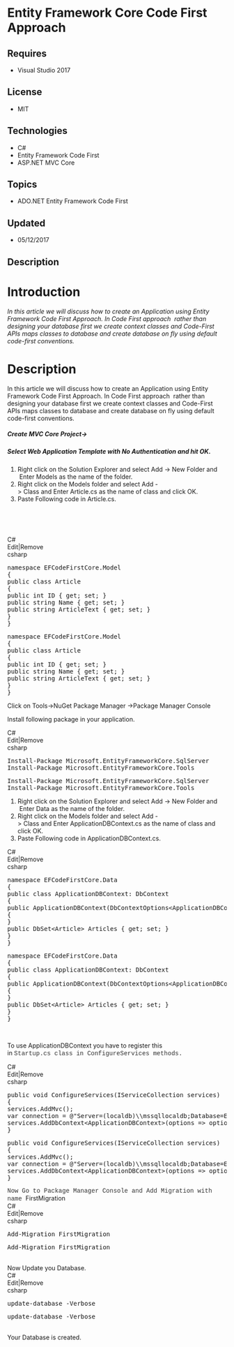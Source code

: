 # Entity Framework Core Code  First Approach
## Requires
- Visual Studio 2017
## License
- MIT
## Technologies
- C#
- Entity Framework Code First
- ASP.NET MVC Core
## Topics
- ADO.NET Entity Framework Code First
## Updated
- 05/12/2017
## Description

<h1>Introduction</h1>
<p><em><span>In this article we will discuss how to create an Application using Entity Framework Code First Approach. In Code First approach&nbsp;</span><span>&nbsp;</span><span>rather than designing your database first we create context classes and Code-First
 APIs maps classes to database and</span><span>&nbsp;create database on fly&nbsp;</span><span>using default code-first conventions.</span><br>
</em></p>
<h1>Description</h1>
<p class="firstpara">In this article we will discuss how to create an Application using Entity Framework Code First Approach. In Code First approach&nbsp;<span>&nbsp;</span><span>rather than designing your database first we create context classes and Code-First
 APIs maps classes to database and</span>&nbsp;create database on fly&nbsp;<span>using default code-first conventions.</span></p>
<h5><span><span>Create MVC Core Project-&gt;</span></span></h5>
<h5><span><span>Select Web Application Template with No Authentication and hit OK</span>.</span></h5>
<ol>
<li>Right click on the<span>&nbsp;Solution Explorer</span>&nbsp;and select&nbsp;<span>Add&nbsp;</span>-&gt;&nbsp;<span>New Folder</span>&nbsp;and &nbsp;Enter&nbsp;<span>Models&nbsp;</span>as the name of the folder.
</li><li>Right click on the&nbsp;<span>Models&nbsp;</span>folder and select&nbsp;<span>Add&nbsp;</span>-&gt;&nbsp;<span>Class&nbsp;</span>and&nbsp;Enter&nbsp;<span>Article.cs</span>&nbsp;as the name of class and click OK.
</li><li>Paste Following code in&nbsp;<span>Article.cs</span>. </li></ol>
<p>&nbsp;</p>
<p>&nbsp;</p>
<div class="scriptcode">
<div class="pluginEditHolder" pluginCommand="mceScriptCode">
<div class="title"><span>C#</span></div>
<div class="pluginLinkHolder"><span class="pluginEditHolderLink">Edit</span>|<span class="pluginRemoveHolderLink">Remove</span></div>
<span class="hidden">csharp</span>
<pre class="hidden">namespace EFCodeFirstCore.Model
{
public class Article
{
public int ID { get; set; }
public string Name { get; set; }
public string ArticleText { get; set; }
}
}</pre>
<div class="preview">
<pre class="csharp"><span class="cs__keyword">namespace</span>&nbsp;EFCodeFirstCore.Model&nbsp;
{&nbsp;
<span class="cs__keyword">public</span>&nbsp;<span class="cs__keyword">class</span>&nbsp;Article&nbsp;
{&nbsp;
<span class="cs__keyword">public</span>&nbsp;<span class="cs__keyword">int</span>&nbsp;ID&nbsp;{&nbsp;<span class="cs__keyword">get</span>;&nbsp;<span class="cs__keyword">set</span>;&nbsp;}&nbsp;
<span class="cs__keyword">public</span>&nbsp;<span class="cs__keyword">string</span>&nbsp;Name&nbsp;{&nbsp;<span class="cs__keyword">get</span>;&nbsp;<span class="cs__keyword">set</span>;&nbsp;}&nbsp;
<span class="cs__keyword">public</span>&nbsp;<span class="cs__keyword">string</span>&nbsp;ArticleText&nbsp;{&nbsp;<span class="cs__keyword">get</span>;&nbsp;<span class="cs__keyword">set</span>;&nbsp;}&nbsp;
}&nbsp;
}</pre>
</div>
</div>
</div>
<p><span>Click on&nbsp;</span><span>Tools</span><span>-&gt;</span><span>NuGet Package Manager</span><span>&nbsp;-&gt;</span><span>Package Manager Console</span></p>
<p><span>Install following package in your application.&nbsp;</span></p>
<p><span></p>
<div class="scriptcode">
<div class="pluginEditHolder" pluginCommand="mceScriptCode">
<div class="title"><span>C#</span></div>
<div class="pluginLinkHolder"><span class="pluginEditHolderLink">Edit</span>|<span class="pluginRemoveHolderLink">Remove</span></div>
<span class="hidden">csharp</span>
<pre class="hidden">Install-Package Microsoft.EntityFrameworkCore.SqlServer
Install-Package Microsoft.EntityFrameworkCore.Tools</pre>
<div class="preview">
<pre class="csharp">Install-Package&nbsp;Microsoft.EntityFrameworkCore.SqlServer&nbsp;
Install-Package&nbsp;Microsoft.EntityFrameworkCore.Tools</pre>
</div>
</div>
</div>
<div class="endscriptcode">
<ol class="orderlist">
<li>Right click on the<span>&nbsp;Solution Explorer</span>&nbsp;and select&nbsp;<span>Add&nbsp;</span>-&gt;&nbsp;<span>New Folder</span>&nbsp;and &nbsp;Enter&nbsp;<span>Data&nbsp;</span>as the name of the folder.
</li><li>Right click on the&nbsp;<span>Models&nbsp;</span>folder and select&nbsp;<span>Add&nbsp;</span>-&gt;&nbsp;<span>Class&nbsp;</span>and&nbsp;Enter&nbsp;<span>ApplicationDBContext</span><span>.cs</span>&nbsp;as the name of class and click OK.
</li><li>Paste Following code in&nbsp;<span>ApplicationDBContext.cs</span>. </li></ol>
<p></p>
<div class="scriptcode">
<div class="pluginEditHolder" pluginCommand="mceScriptCode">
<div class="title"><span>C#</span></div>
<div class="pluginLinkHolder"><span class="pluginEditHolderLink">Edit</span>|<span class="pluginRemoveHolderLink">Remove</span></div>
<span class="hidden">csharp</span>
<pre class="hidden">namespace EFCodeFirstCore.Data
{
public class ApplicationDBContext: DbContext
{
public ApplicationDBContext(DbContextOptions&lt;ApplicationDBContext&gt; options) : base(options)
{
}
public DbSet&lt;Article&gt; Articles { get; set; }
}
}</pre>
<div class="preview">
<pre class="js">namespace&nbsp;EFCodeFirstCore.Data&nbsp;
<span class="js__brace">{</span>&nbsp;
public&nbsp;class&nbsp;ApplicationDBContext:&nbsp;DbContext&nbsp;
<span class="js__brace">{</span>&nbsp;
public&nbsp;ApplicationDBContext(DbContextOptions&lt;ApplicationDBContext&gt;&nbsp;options)&nbsp;:&nbsp;base(options)&nbsp;
<span class="js__brace">{</span>&nbsp;
<span class="js__brace">}</span>&nbsp;
public&nbsp;DbSet&lt;Article&gt;&nbsp;Articles&nbsp;<span class="js__brace">{</span>&nbsp;get;&nbsp;set;&nbsp;<span class="js__brace">}</span>&nbsp;
<span class="js__brace">}</span>&nbsp;
<span class="js__brace">}</span></pre>
</div>
</div>
</div>
<div class="endscriptcode">&nbsp;</div>
<p></p>
<p><span>To use&nbsp;</span><span><span>ApplicationDBContext&nbsp;</span>you have to register this in&nbsp;</span><span style="color:#333333; font-family:Menlo,Monaco,Consolas,&quot;Courier New&quot;,monospace"><span><span>Startup.cs</span>&nbsp;class in&nbsp;<span>ConfigureServices&nbsp;</span>methods.</span></span></p>
<p><span style="color:#333333; font-family:Menlo,Monaco,Consolas,&quot;Courier New&quot;,monospace"><span></p>
<div class="scriptcode">
<div class="pluginEditHolder" pluginCommand="mceScriptCode">
<div class="title"><span>C#</span></div>
<div class="pluginLinkHolder"><span class="pluginEditHolderLink">Edit</span>|<span class="pluginRemoveHolderLink">Remove</span></div>
<span class="hidden">csharp</span>
<pre class="hidden">public void ConfigureServices(IServiceCollection services)
{
services.AddMvc();
var connection = @&quot;Server=(localdb)\\mssqllocaldb;Database=EFCodeFirstCore;Trusted_Connection=True;MultipleActiveResultSets=true&quot;;
services.AddDbContext&lt;ApplicationDBContext&gt;(options =&gt; options.UseSqlServer(connection));
}</pre>
<div class="preview">
<pre class="js">public&nbsp;<span class="js__operator">void</span>&nbsp;ConfigureServices(IServiceCollection&nbsp;services)&nbsp;
<span class="js__brace">{</span>&nbsp;
services.AddMvc();&nbsp;
<span class="js__statement">var</span>&nbsp;connection&nbsp;=&nbsp;@<span class="js__string">&quot;Server=(localdb)\\mssqllocaldb;Database=EFCodeFirstCore;Trusted_Connection=True;MultipleActiveResultSets=true&quot;</span>;&nbsp;
services.AddDbContext&lt;ApplicationDBContext&gt;(options&nbsp;=&gt;&nbsp;options.UseSqlServer(connection));&nbsp;
<span class="js__brace">}</span></pre>
</div>
</div>
</div>
<div class="endscriptcode"><span style="color:#333333; font-family:Menlo,Monaco,Consolas,&quot;Courier New&quot;,monospace"><span>Now Go to Package Manager Console and Add Migration with name&nbsp;</span></span><span>FirstMigration</span><span>&nbsp;</span>&nbsp;</div>
<div class="endscriptcode">
<div class="scriptcode">
<div class="pluginEditHolder" pluginCommand="mceScriptCode">
<div class="title"><span>C#</span></div>
<div class="pluginLinkHolder"><span class="pluginEditHolderLink">Edit</span>|<span class="pluginRemoveHolderLink">Remove</span></div>
<span class="hidden">csharp</span>
<pre class="hidden">Add-Migration FirstMigration</pre>
<div class="preview">
<pre class="js">Add-Migration&nbsp;FirstMigration</pre>
</div>
</div>
</div>
<div class="endscriptcode">&nbsp;</div>
<span>Now Update you Database.</span>
<div class="scriptcode">
<div class="pluginEditHolder" pluginCommand="mceScriptCode">
<div class="title"><span>C#</span></div>
<div class="pluginLinkHolder"><span class="pluginEditHolderLink">Edit</span>|<span class="pluginRemoveHolderLink">Remove</span></div>
<span class="hidden">csharp</span>
<pre class="hidden">update-database -Verbose</pre>
<div class="preview">
<pre class="js">update-database&nbsp;-Verbose</pre>
</div>
</div>
</div>
<div class="endscriptcode">&nbsp;</div>
Your Database is created.</div>
<br>
</span></span>
<p></p>
</div>
<br>
</span>
<p></p>

